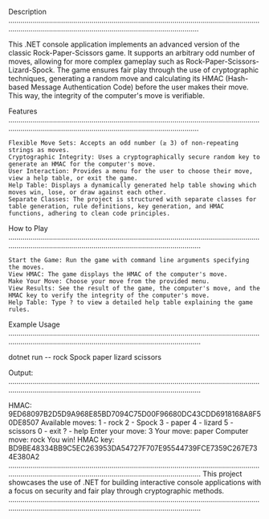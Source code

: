 Description
..........................................................................................................................................................................................................................

This .NET console application implements an advanced version of the classic Rock-Paper-Scissors game. It supports an arbitrary odd number of moves, allowing for more complex gameplay such as Rock-Paper-Scissors-Lizard-Spock. The game ensures fair play through the use of cryptographic techniques, generating a random move and calculating its HMAC (Hash-based Message Authentication Code) before the user makes their move. This way, the integrity of the computer's move is verifiable.


Features
..........................................................................................................................................................................................................................

    Flexible Move Sets: Accepts an odd number (≥ 3) of non-repeating strings as moves.
    Cryptographic Integrity: Uses a cryptographically secure random key to generate an HMAC for the computer's move.
    User Interaction: Provides a menu for the user to choose their move, view a help table, or exit the game.
    Help Table: Displays a dynamically generated help table showing which moves win, lose, or draw against each other.
    Separate Classes: The project is structured with separate classes for table generation, rule definitions, key generation, and HMAC functions, adhering to clean code principles.


How to Play
...........................................................................................................................................................................................................................

    Start the Game: Run the game with command line arguments specifying the moves.
    View HMAC: The game displays the HMAC of the computer's move.
    Make Your Move: Choose your move from the provided menu.
    View Results: See the result of the game, the computer's move, and the HMAC key to verify the integrity of the computer's move.
    Help Table: Type ? to view a detailed help table explaining the game rules.


Example Usage
...........................................................................................................................................................................................................................

dotnet run -- rock Spock paper lizard scissors

Output:
...........................................................................................................................................................................................................................

HMAC: 9ED68097B2D5D9A968E85BD7094C75D00F96680DC43CDD6918168A8F50DE8507
Available moves:
1 - rock
2 - Spock
3 - paper
4 - lizard
5 - scissors
0 - exit
? - help
Enter your move: 3
Your move: paper
Computer move: rock
You win!
HMAC key: BD9BE48334BB9C5EC263953DA54727F707E95544739FCE7359C267E734E380A2
...........................................................................................................................................................................................................................
This project showcases the use of .NET for building interactive console applications with a focus on security and fair play through cryptographic methods.
...........................................................................................................................................................................................................................

